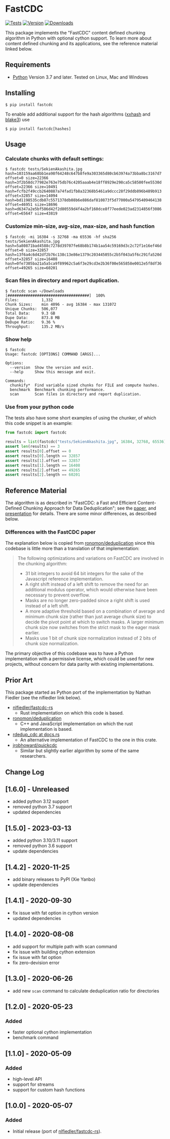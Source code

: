 # FastCDC

[![Tests](https://github.com/titusz/fastcdc-py/workflows/Tests/badge.svg)](https://github.com/titusz/fastcdc-py/actions?query=workflow%3ATests)
[![Version](https://img.shields.io/pypi/v/fastcdc.svg)](https://pypi.python.org/pypi/fastcdc/)
[![Downloads](https://pepy.tech/badge/fastcdc)](https://pepy.tech/project/fastcdc)

This package implements the "FastCDC" content defined chunking algorithm in
Python with optional cython support. To learn more about content
defined chunking and its applications, see the reference material linked below.


## Requirements

* [Python](https://www.python.org/) Version 3.7 and later. Tested on Linux, Mac and
Windows

## Installing

```shell
$ pip install fastcdc
```

To enable add additional support for the hash algorithms
([xxhash](https://github.com/Cyan4973/xxHash) and
[blake3](https://github.com/BLAKE3-team/BLAKE3/)) use

```shell
$ pip install fastcdc[hashes]
```

## Usage

### Calculate chunks with default settings:
```shell
$ fastcdc tests/SekienAkashita.jpg
hash=103159aa68bb1ea98f64248c647b8fe9a303365d80cb63974a73bba8bc3167d7 offset=0 size=22366
hash=3f2b58dc77982e763e75db76c4205aaab4e18ff8929e298ca5c58500fee5530d offset=22366 size=10491
hash=fcfb2f49ccb2640887a74fad1fb8a32368b5461a9dccc28f29ddb896b489b913 offset=32857 size=14094
hash=bd1198535cdb87c5571378db08b6e886daf810873f5d77000a54795409464138 offset=46951 size=18696
hash=d6347a2e5bf586d42f2d80559d4f4a2bf160dce8f77eede023ad2314856f3086 offset=65647 size=43819
```

### Customize min-size, avg-size, max-size, and hash function
```shell
$ fastcdc -mi 16384 -s 32768 -ma 65536 -hf sha256 tests/SekienAkashita.jpg
hash=5a80871bad4588c7278d39707fe68b8b174b1aa54c59169d3c2c72f1e16ef46d offset=0 size=32857
hash=13f6a4c6d42df2b76c138c13e86e1379c203445055c2b5f043a5f6c291fa520d offset=32857 size=16408
hash=0fe7305ba21a5a5ca9f89962c5a6f3e29cd3e2b36f00e565858e0012e5f8df36 offset=49265 size=60201
```

###  Scan files in directory and report duplication.
```shell
$ fastcdc scan ~/Downloads
[####################################]  100%
Files:          1,332
Chunk Sizes:    min 4096 - avg 16384 - max 131072
Unique Chunks:  506,077
Total Data:     9.3 GB
Dupe Data:      873.8 MB
DeDupe Ratio:   9.36 %
Throughput:     135.2 MB/s
```

### Show help

```shell
$ fastcdc
Usage: fastcdc [OPTIONS] COMMAND [ARGS]...

Options:
  --version  Show the version and exit.
  --help     Show this message and exit.

Commands:
  chunkify*  Find variable sized chunks for FILE and compute hashes.
  benchmark  Benchmark chunking performance.
  scan       Scan files in directory and report duplication.
```

### Use from your python code
The  tests also have some short examples of using the chunker, of which this
code snippet is an example:

```python
from fastcdc import fastcdc

results = list(fastcdc("tests/SekienAkashita.jpg", 16384, 32768, 65536))
assert len(results) == 3
assert results[0].offset == 0
assert results[0].length == 32857
assert results[1].offset == 32857
assert results[1].length == 16408
assert results[2].offset == 49265
assert results[2].length == 60201
```

## Reference Material

The algorithm is as described in "FastCDC: a Fast and Efficient Content-Defined
Chunking Approach for Data Deduplication"; see the
[paper](https://www.usenix.org/system/files/conference/atc16/atc16-paper-xia.pdf),
and
[presentation](https://www.usenix.org/sites/default/files/conference/protected-files/atc16_slides_xia.pdf)
for details. There are some minor differences, as described below.

### Differences with the FastCDC paper

The explanation below is copied from
[ronomon/deduplication](https://github.com/ronomon/deduplication) since this
codebase is little more than a translation of that implementation:

> The following optimizations and variations on FastCDC are involved in the chunking algorithm:
> * 31 bit integers to avoid 64 bit integers for the sake of the Javascript reference implementation.
> * A right shift instead of a left shift to remove the need for an additional modulus operator, which would otherwise have been necessary to prevent overflow.
> * Masks are no longer zero-padded since a right shift is used instead of a left shift.
> * A more adaptive threshold based on a combination of average and minimum chunk size (rather than just average chunk size) to decide the pivot point at which to switch masks. A larger minimum chunk size now switches from the strict mask to the eager mask earlier.
> * Masks use 1 bit of chunk size normalization instead of 2 bits of chunk size normalization.

The primary objective of this codebase was to have a Python implementation with a
permissive license, which could be used for new projects, without concern for
data parity with existing implementations.

## Prior Art

This package started as Python port of the implementation by Nathan Fiedler (see the
nlfiedler link below).

* [nlfiedler/fastcdc-rs](https://github.com/nlfiedler/fastcdc-rs)
    + Rust implementation on which this code is based.
* [ronomon/deduplication](https://github.com/ronomon/deduplication)
    + C++ and JavaScript implementation on which the rust implementation is based.
* [rdedup_cdc at docs.rs](https://docs.rs/crate/rdedup-cdc/0.1.0/source/src/fastcdc.rs)
    + An alternative implementation of FastCDC to the one in this crate.
* [jrobhoward/quickcdc](https://github.com/jrobhoward/quickcdc)
    + Similar but slightly earlier algorithm by some of the same researchers.

## Change Log

## [1.6.0] - Unreleased
- added python 3.12 support
- removed python 3.7 support
- updated dependencies

## [1.5.0] - 2023-03-13
- added python 3.10/3.11 support
- removed python 3.6 support
- update dependencies

## [1.4.2] - 2020-11-25
- add binary releases to PyPI (Xie Yanbo)
- update dependencies

## [1.4.1] - 2020-09-30
- fix issue with fat option in cython version
- updated dependencies

## [1.4.0] - 2020-08-08
- add support for multiple path with scan command
- fix issue with building cython extension
- fix issue with fat option
- fix zero-devision error

## [1.3.0] - 2020-06-26
- add new `scan` command to calculate deduplication ratio for directories

## [1.2.0] - 2020-05-23

### Added
- faster optional cython implementation
- benchmark command

## [1.1.0] - 2020-05-09

### Added
- high-level API
- support for streams
- support for custom hash functions


## [1.0.0] - 2020-05-07

### Added
- Initial release (port of [nlfiedler/fastcdc-rs](https://github.com/nlfiedler/fastcdc-rs)).

